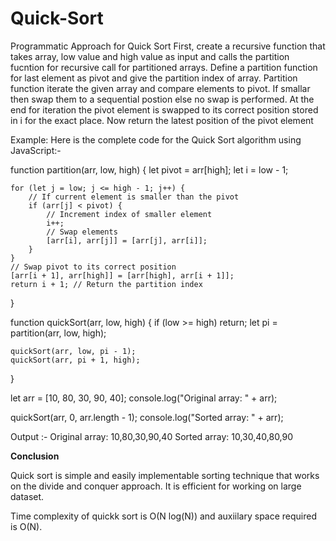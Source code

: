 # Quick-Sort

Programmatic Approach for Quick Sort
First, create a recursive function that takes array, low value and high value as input and calls the partition fucntion for recursive call for partitioned arrays.
Define a partition function for last element as pivot and give the partition index of array.
Partition function iterate the given array and compare elements to pivot. If smallar then swap them to a sequential postion else no swap is performed.
At the end for iteration the pivot element is swapped to its correct position stored in i for the exact place.
Now return the latest position of the pivot element

Example: Here is the complete code for the Quick Sort algorithm using JavaScript:-

function partition(arr, low, high) { 
	let pivot = arr[high]; 
	let i = low - 1; 

	for (let j = low; j <= high - 1; j++) { 
		// If current element is smaller than the pivot 
		if (arr[j] < pivot) { 
			// Increment index of smaller element 
			i++; 
			// Swap elements 
			[arr[i], arr[j]] = [arr[j], arr[i]]; 
		} 
	} 
	// Swap pivot to its correct position 
	[arr[i + 1], arr[high]] = [arr[high], arr[i + 1]]; 
	return i + 1; // Return the partition index 
} 

function quickSort(arr, low, high) { 
	if (low >= high) return; 
	let pi = partition(arr, low, high); 

	quickSort(arr, low, pi - 1); 
	quickSort(arr, pi + 1, high); 
} 

let arr = [10, 80, 30, 90, 40]; 
console.log("Original array: " + arr); 

quickSort(arr, 0, arr.length - 1); 
console.log("Sorted array: " + arr);

Output :-
Original array: 10,80,30,90,40
Sorted array: 10,30,40,80,90

**Conclusion**

Quick sort is simple and easily implementable sorting technique that works on the divide and conquer approach. It is efficient for working on large dataset.

Time complexity of quickk sort is O(N log(N)) and auxiilary space required is O(N).
